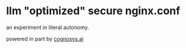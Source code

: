 # llm "optimized" secure nginx.conf
an experiment in literal autonomy.

powered in part by [cognosys.ai](https://cognosys.ai)
